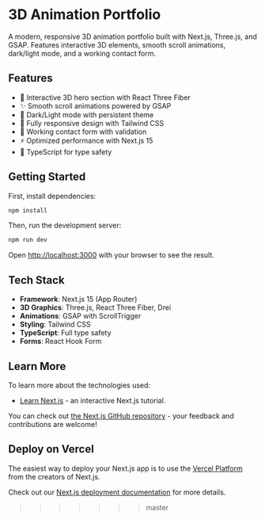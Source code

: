# 3D Animation Portfolio

A modern, responsive 3D animation portfolio built with Next.js, Three.js, and GSAP. Features interactive 3D elements, smooth scroll animations, dark/light mode, and a working contact form.

## Features

- 🎨 Interactive 3D hero section with React Three Fiber
- ✨ Smooth scroll animations powered by GSAP
- 🌙 Dark/Light mode with persistent theme
- 📱 Fully responsive design with Tailwind CSS
- 📧 Working contact form with validation
- ⚡ Optimized performance with Next.js 15
- 🎯 TypeScript for type safety

## Getting Started

First, install dependencies:

```bash
npm install
```

Then, run the development server:

```bash
npm run dev
```

Open [http://localhost:3000](http://localhost:3000) with your browser to see the result.

## Tech Stack

- **Framework**: Next.js 15 (App Router)
- **3D Graphics**: Three.js, React Three Fiber, Drei
- **Animations**: GSAP with ScrollTrigger
- **Styling**: Tailwind CSS
- **TypeScript**: Full type safety
- **Forms**: React Hook Form

## Learn More

To learn more about the technologies used:
- [Learn Next.js](https://nextjs.org/learn) - an interactive Next.js tutorial.

You can check out [the Next.js GitHub repository](https://github.com/vercel/next.js) - your feedback and contributions are welcome!

## Deploy on Vercel

The easiest way to deploy your Next.js app is to use the [Vercel Platform](https://vercel.com/new?utm_medium=default-template&filter=next.js&utm_source=create-next-app&utm_campaign=create-next-app-readme) from the creators of Next.js.

Check out our [Next.js deployment documentation](https://nextjs.org/docs/app/building-your-application/deploying) for more details.
>>>>>>> master
